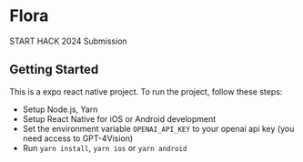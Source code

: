 # Flora

START HACK 2024 Submission

## Getting Started

This is a expo react native project. To run the project, follow these steps:

- Setup Node.js, Yarn
- Setup React Native for iOS or Android development
- Set the environment variable `OPENAI_API_KEY` to your openai api key (you need access to GPT-4Vision)
- Run `yarn install`, `yarn ios` or `yarn android`

